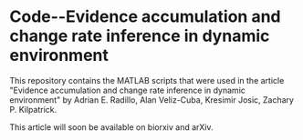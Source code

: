 # Code--Evidence accumulation and change rate inference in dynamic environment
This repository contains the MATLAB scripts that were used in the article
"Evidence accumulation and change rate inference in dynamic environment" by
Adrian E. Radillo, Alan Veliz-Cuba, Kresimir Josic, Zachary P. Kilpatrick.

This article will soon be available on biorxiv and arXiv.

